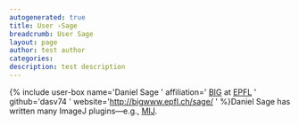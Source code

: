 ```yaml
---
autogenerated: true
title: User ›Sage
breadcrumb: User Sage
layout: page
author: test author
categories: 
description: test description
---
```


{% include user-box name='Daniel Sage ' affiliation=' [BIG](http://bigwww.epfl.ch/) at [EPFL](http://epfl.ch/) ' github='dasv74 ' website='http://bigwww.epfl.ch/sage/ ' %}Daniel Sage has written many ImageJ plugins—e.g., [MIJ](MIJ "wikilink").
